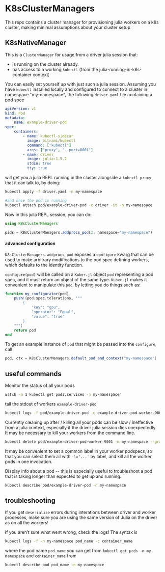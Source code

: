 # K8sClusterManagers

This repo contains a cluster manager for provisioning julia workers on a k8s cluster, making minimal assumptions about your cluster setup.

## K8sNativeManager

This is a `ClusterManager` for usage from a driver julia session that:
- is running on the cluster already.
- has access to a working `kubectl` (from the julia-running-in-k8s-container context)

You can easily set yourself up with just such a julia session. Assuming you have `kubectl` installed locally and configured to connect to a cluster in namespace "my-namespace", the following `driver.yaml` file containing a pod spec

```yaml
apiVersion: v1
kind: Pod
metadata:
    name: example-driver-pod
spec:
    containers:
        - name: kubectl-sidecar
          image: bitnami/kubectl
          command: ["kubectl"]
          args: ["proxy", "--port=8001"]
        - name: driver
          image: julia:1.5.2
          stdin: true
          tty: true
```

will get you a julia REPL running in the cluster alongside a `kubectl proxy` that it can talk to, by doing:

```bash
kubectl apply -f driver.yaml -n my-namespace

#and once the pod is running
kubectl attach pod/example-driver-pod -c driver -it -n my-namespace
```

Now in this julia REPL session, you can do:

```julia
using K8sClusterManagers

pids = K8sClusterManagers.addprocs_pod(2; namespace="my-namespace")
```

#### advanced configuration

`K8sClusterManagers.addprocs_pod` exposes a `configure` kwarg that can be used to make arbitrary modifications to the pod spec defining workers, which defaults to the identity function.

`configure(pod)` will be called on a `Kuber.jl` object `pod` representing a pod spec, and it must return an object of the same type. `Kuber.jl` makes it convenient to manipulate this `pod`, by letting you do things such as:

```julia
function my_configurator(pod)
    push!(pod.spec.tolerations, """
        {
            "key": "gpu",
            "operator": "Equal",
            "value": "true"
        }
    """)
    return pod
end
```

To get an example instance of `pod` that might be passed into the `configure`, call

```julia
pod, ctx = K8sClusterManagers.default_pod_and_context("my-namespace")
```


## useful commands

Monitor the status of all your pods
```bash
watch -n 1 kubectl get pods,services -n my-namespace'
```

tail the stdout of workers `example-driver-pod`
```bash
kubectl logs -f pod/example-driver-pod -c example-driver-pod-worker-9001 -n my-namespace
```

Currently cleaning up after / killing all your pods can be slow / ineffective from a julia context, especially if the driver julia session dies unexpectedly. It may be necessary to kill your workers from the command line.
```bash
kubectl delete pod/example-driver-pod-worker-9001 -n my-namespace --grace-period=0 --force=true
```
It may be convenient to set a common label in your worker podspecs, so that you can select them all with `-l='...'` by label, and kill all the worker pods in one invocation.


Display info about a pod -- this is especially useful to troubleshoot a pod that is taking longer than expected to get up and running.
```bash
kubectl describe pod/example-driver-pod -n my-namespace
```

## troubleshooting

If you get `deserialize` errors during interations between driver and worker processes, make sure you are using the same version of Julia on the driver as on all the workers!

If you aren't sure what went wrong, check the logs! The syntax is
```bash
kubectl logs -f -n my-namespace pod_name -c container_name
```
where the pod name `pod_name` you can get from `kubectl get pods -n my-namespace` and `container_name` from 
```bash
kubectl describe pod pod_name -n my-namespace
```

